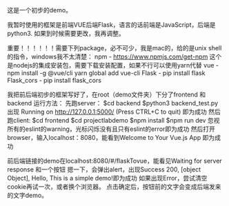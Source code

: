 这是一个初步的demo。

我暂时使用的框架是前端VUE后端Flask，语言的话前端是JavaScript，后端是python3. 如果到时候需要更改，我再调整。

重要！！！！！！需要下列package，必不可少，我是mac的，给的是unix shell的指令，windows我不太清楚：
npm - https://www.npmjs.com/get-npm 这个是nodejs的集成安装包，需要下载安装配置，如果不行可以使用yarn代替
vue -  	npm install -g @vue/cli
		yarn global add vue-cli
Flask - pip install flask
Flask_cors - pip install flask_cors

我把前后端初步的框架写好了，在root（demo文件夹）下分了frontend 和 backend
运行方法：
先跑server：
$cd backend
$python3 backend_test.py
出现 Running on http://127.0.0.1:5000/ (Press CTRL+C to quit) 即为成功
然后跑client:
$cd frontend
$cd projectlabdemo
$npm install
$npm run dev
忽视所有的eslint的warning，光标闪烁没有且只有eslint的error即为成功
然后打开browser，输入localhost：8080，能看到Welcome to Your Vue.js App 即为成功

前后端链接的demo在localhost:8080/#/flaskTovue，能看见Waiting for server response 和一个按钮
摁一下，会弹出alert，出现Success 200, [object Object], Hello, This is a simple demo!即为成功
如果出现Error，尝试清空cookie再试一次，或者换个浏览器。
点击确定后，按钮前的文字会变成后端发来的文字demo。

